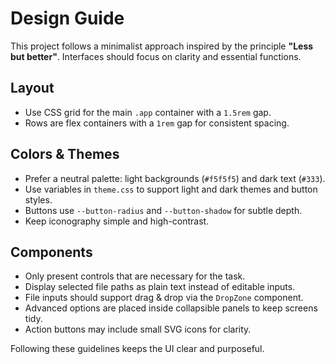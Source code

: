 # Design Guide

This project follows a minimalist approach inspired by the principle **"Less but better"**. Interfaces should focus on clarity and essential functions.

## Layout
- Use CSS grid for the main `.app` container with a `1.5rem` gap.
- Rows are flex containers with a `1rem` gap for consistent spacing.

## Colors & Themes
- Prefer a neutral palette: light backgrounds (`#f5f5f5`) and dark text (`#333`).
- Use variables in `theme.css` to support light and dark themes and button styles.
- Buttons use `--button-radius` and `--button-shadow` for subtle depth.
- Keep iconography simple and high-contrast.

## Components
- Only present controls that are necessary for the task.
- Display selected file paths as plain text instead of editable inputs.
- File inputs should support drag & drop via the `DropZone` component.
- Advanced options are placed inside collapsible panels to keep screens tidy.
- Action buttons may include small SVG icons for clarity.

Following these guidelines keeps the UI clear and purposeful.
